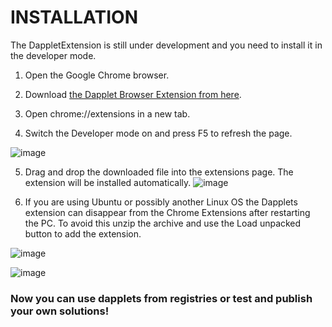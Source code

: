# INSTALLATION

The DappletExtension is still under development and you need to install it in the developer mode.

1. Open the Google Chrome browser.
2. Download [the Dapplet Browser Extension from here](https://github.com/dapplets/dapplet-extension/releases/download/v0.50.0-alpha.2%2Bdarkmode/dapplet-extension.zip).

4. Open chrome://extensions in a new tab.
5. Switch the Developer mode on and press F5 to refresh the page.

![image](https://user-images.githubusercontent.com/4574735/180455972-da2bcd30-32b8-4bf4-a664-2e900338d42d.png)

5. Drag and drop the downloaded file into the extensions page. The extension will be installed automatically.
![image](https://user-images.githubusercontent.com/4574735/180456058-7af9d6a5-3487-4cd1-8273-6698a6a557f6.png)

6. If you are using Ubuntu or possibly another Linux OS the Dapplets extension can disappear from the Chrome Extensions after restarting the PC. To avoid this unzip the archive and use the Load unpacked button to add the extension.

![image](https://user-images.githubusercontent.com/4574735/180456211-a714b30b-ed41-48db-bc0c-dc7934e6ea5a.png)

![image](https://user-images.githubusercontent.com/4574735/180456239-8f13e6f7-8237-496a-a271-cf79a7a79a12.png)


### Now you can use dapplets from registries or test and publish your own solutions!

